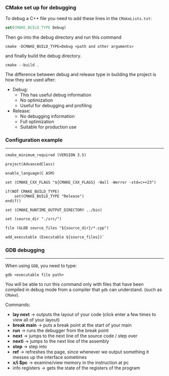### CMake set up for debugging
To debug a C++ file you need to add these lines in the `CMakeLists.txt`:

```cmake
set(CMAKE_BUILD_TYPE Debug)
```

Then go into the debug directory and run this command

```terminal
cmake -DCMAKE_BUILD_TYPE=Debug <path and other arguments>
```

and finally build the debug directory.

```terminal
cmake --build .
```

The difference between debug and release type in building the project is how they are used after:
- Debug:
	- This has useful debug information
	- No optimization
	- Useful for debugging and profiling
- Release:
	- No debugging information
	- Full optimization
	- Suitable for production use
### Configuration example
---
```CMakeLists.txt
cmake_minimum_required (VERSION 3.5)

project(AdvancedClass)

enable_language(C ASM)

set (CMAKE_CXX_FLAGS "${CMAKE_CXX_FLAGS} -Wall -Werror -std=c++23")

if(NOT CMAKE_BUILD_TYPE)
    set(CMAKE_BUILD_TYPE "Release")
endif()

set (CMAKE_RUNTIME_OUTPUT_DIRECTORY ../bin)

set (source_dir "./src/")

file (GLOB source_files "${source_dir}/*.cpp")

add_executable (Executable ${source_files})`
```
### GDB debugging
---
When using `GDB`, you need to type:

```terminal
gdb <executable file path>
```

You will be able to run this command only with files that have been compiled in debug mode from a compiler that `gdb` can understand. (such as `CMake`).

Commands: 
- **lay next** -> outputs the layout of your code (click enter a few times to view all of your layout)
- **break main** -> puts a break point at the start of your main
- **run** -> runs the debugger from the break point
- **next** -> jumps to the next line of the source code / step over
- **nexti** -> jumps to the next line of the assembly
- **step** -> step into
- **ref** -> refreshes the page, since whenever we output something it messes up the interface sometimes
- **x/i $pc** -> examine/view memory in the instruction at pc
- info registers -> gets the state of the registers of the program